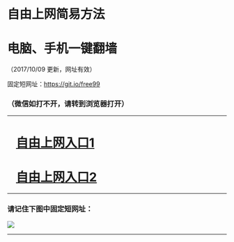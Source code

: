 ﻿# 自由上网简易方法

# 电脑、手机一键翻墙

（2017/10/09 更新，网址有效）

固定短网址：https://git.io/free99

### （微信如打不开，请转到浏览器打开）


***





# &nbsp;&nbsp; <a href="http://ft605124945.fwq-tz-1001.info/fwqtz01.html?t=100900132657 " target="_blank">自由上网入口1</a>
# &nbsp;&nbsp; <a href="http://ft1429823186.fwq-tz-1002.info/fwqtz02.html?t=100900126529 " target="_blank">自由上网入口2</a>
***

### 请记住下图中固定短网址：

<img src="https://s3-us-west-2.amazonaws.com/fwq-1001/yjfq-20170905okok.png" /> 


***

